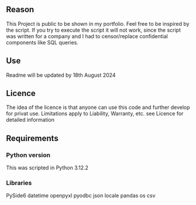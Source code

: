 ## Reason

This Project is public to be shown in my portfolio.
Feel free to be inspired by the script.
If you try to execute the script it will not work, since the script was written for a company and I had to censor/replace confidential components like SQL queries.

## Use
  
Readme will be updated by 18th August 2024


## Licence

The idea of the licence is that anyone can use this code and further develop for privat use.
Limitations apply to Liability, Warranty, etc.
see Licence for detailed information

## Requirements

### Python version

This was scripted in Python 3.12.2

### Libraries

PySide6
datetime
openpyxl
pyodbc
json
locale
pandas
os
csv
